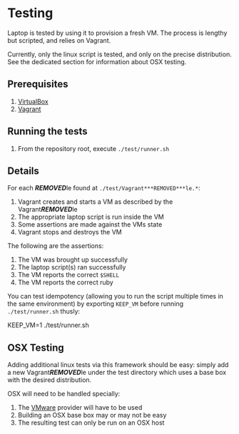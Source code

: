 # Testing

Laptop is tested by using it to provision a fresh VM. The process is 
lengthy but scripted, and relies on Vagrant.

Currently, only the linux script is tested, and only on the precise 
distribution. See the dedicated section for information about OSX 
testing.

## Prerequisites

1. [VirtualBox][]
2. [Vagrant][]

[VirtualBox]: https://www.virtualbox.org/
[Vagrant]: http://www.vagrantup.com/

## Running the tests

1. From the repository root, execute `./test/runner.sh`

## Details

For each ***REMOVED***le found at `./test/Vagrant***REMOVED***le.*`:

1. Vagrant creates and starts a VM as described by the Vagrant***REMOVED***le
2. The appropriate laptop script is run inside the VM
3. Some assertions are made against the VMs state
4. Vagrant stops and destroys the VM

The following are the assertions:

1. The VM was brought up successfully
2. The laptop script(s) ran successfully
3. The VM reports the correct `$SHELL`
4. The VM reports the correct ruby

You can test idempotency (allowing you to run the script multiple times in the
same environment) by exporting `KEEP_VM` before running `./test/runner.sh` thusly:

  KEEP_VM=1 ./test/runner.sh

## OSX Testing

Adding additional linux tests via this framework should be easy: simply 
add a new Vagrant***REMOVED***le under the test directory which uses a base box 
with the desired distribution.

OSX will need to be handled specially:

1. The [VMware][] provider will have to be used
2. Building an OSX base box may or may not be easy
3. The resulting test can only be run on an OSX host

[VMware]: http://www.vmware.com/
